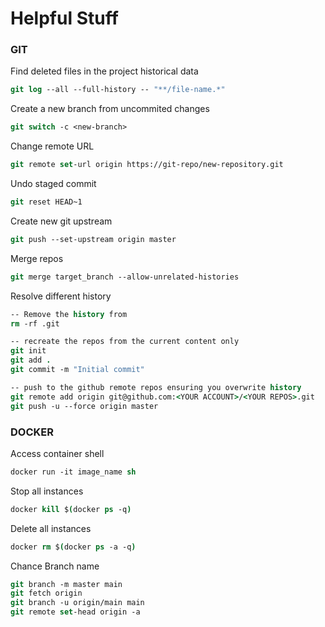  # Helpful Stuff
  
 ### GIT
 
  Find deleted files in the project historical data
  
  ```csh
  git log --all --full-history -- "**/file-name.*"
  ```

  Create a new branch from uncommited changes
  
  ```csh
  git switch -c <new-branch>
  ```

  Change remote URL
  
   ```csh
  git remote set-url origin https://git-repo/new-repository.git
   ```
  
  Undo staged commit
  
  ```csh
  git reset HEAD~1
   ```
  
  Create new git upstream
  
 ```csh
 git push --set-upstream origin master
  ```
  
 Merge repos
 
  ```csh
 git merge target_branch --allow-unrelated-histories
  ```
  
 Resolve different history

```csh
-- Remove the history from 
rm -rf .git

-- recreate the repos from the current content only
git init
git add .
git commit -m "Initial commit"

-- push to the github remote repos ensuring you overwrite history
git remote add origin git@github.com:<YOUR ACCOUNT>/<YOUR REPOS>.git
git push -u --force origin master
```

### DOCKER

Access container shell

```csh
docker run -it image_name sh
```

Stop all instances

```csh
docker kill $(docker ps -q)
```

Delete all instances

```csh
docker rm $(docker ps -a -q)
```
Chance Branch name 

``` csh
git branch -m master main
git fetch origin
git branch -u origin/main main
git remote set-head origin -a
```
